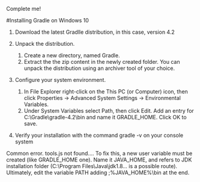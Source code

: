 Complete me!



#Installing Gradle on Windows 10
 1. Download the latest Gradlle distribution, in this case, version 4.2
 2. Unpack the distribution.
	1. Create a new directory, named Gradle.
	2. Extract the the zip content in the newly created folder. You can unpack the distribution using an archiver tool of your choice.
3. Configure your system environment.
	1. In File Explorer right-click on the This PC (or Computer) icon, then click Properties -> Advanced System Settings -> Environmental Variables.
	2. Under System Variables select Path, then click Edit. Add an entry for C:\Gradle\gradle-4.2\bin and name it GRADLE_HOME. Click OK to save.

4. Verify your installation with the command gradle -v on your console system

Common error. tools.js not found....
To fix this, a new user variable must be created (like GRADLE_HOME one).
Name it JAVA_HOME, and refers to JDK installation folder (C:\Program Files\Java\jdk1.8... is a possible route).
Ultimately, edit the variable PATH adding ;%JAVA_HOME%\bin at the end.
#